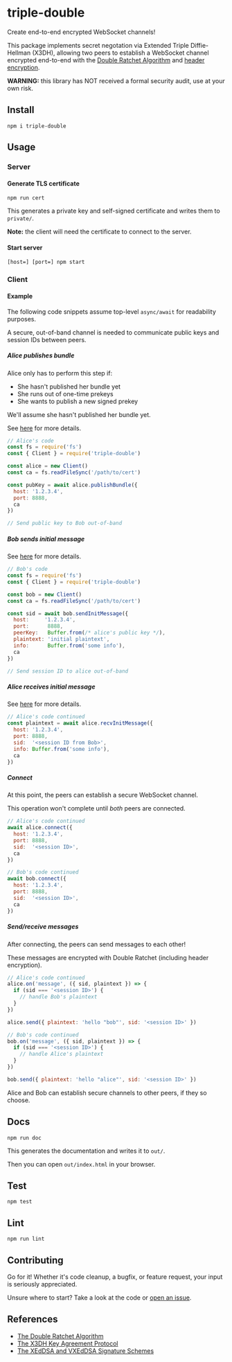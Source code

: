 # triple-double

Create end-to-end encrypted WebSocket channels!

This package implements secret negotation via Extended Triple Diffie-Hellman (X3DH), allowing two peers to establish a WebSocket channel encrypted end-to-end with the [Double Ratchet Algorithm](https://en.wikipedia.org/wiki/Double_Ratchet_Algorithm) and [header encryption](https://signal.org/docs/specifications/doubleratchet/#double-ratchet-with-header-encryption).

**WARNING:** this library has NOT received a formal security audit, use at your own risk.

## Install

`npm i triple-double`

## Usage

### Server

#### Generate TLS certificate

`npm run cert`

This generates a private key and self-signed certificate and writes them to `private/`.

**Note:** the client will need the certificate to connect to the server.

#### Start server

`[host=] [port=] npm start`

### Client

#### Example

The following code snippets assume top-level `async/await` for readability purposes.

A secure, out-of-band channel is needed to communicate public keys and session IDs between peers.

##### Alice publishes bundle

Alice only has to perform this step if:

* She hasn't published her bundle yet
* She runs out of one-time prekeys
* She wants to publish a new signed prekey

We'll assume she hasn't published her bundle yet.

See [here](https://signal.org/docs/specifications/x3dh/#publishing-keys) for more details.

```js
// Alice's code
const fs = require('fs')
const { Client } = require('triple-double')

const alice = new Client()
const ca = fs.readFileSync('/path/to/cert')

const pubKey = await alice.publishBundle({
  host: '1.2.3.4',
  port: 8888,
  ca
})

// Send public key to Bob out-of-band
```

##### Bob sends initial message

See [here](https://signal.org/docs/specifications/x3dh/#sending-the-initial-message) for more details.

```js
// Bob's code
const fs = require('fs')
const { Client } = require('triple-double')

const bob = new Client()
const ca = fs.readFileSync('/path/to/cert')

const sid = await bob.sendInitMessage({
  host:     '1.2.3.4',
  port:      8888,
  peerKey:   Buffer.from(/* alice's public key */),
  plaintext: 'initial plaintext',
  info:      Buffer.from('some info'),
  ca
})

// Send session ID to alice out-of-band
```

##### Alice receives initial message

See [here](https://signal.org/docs/specifications/x3dh/#receiving-the-initial-message) for more details.

```js
// Alice's code continued
const plaintext = await alice.recvInitMessage({
  host: '1.2.3.4',
  port: 8888,
  sid:  '<session ID from Bob>',
  info: Buffer.from('some info'),
  ca
})
```

##### Connect

At this point, the peers can establish a secure WebSocket channel.

This operation won't complete until *both* peers are connected.

```js
// Alice's code continued
await alice.connect({
  host: '1.2.3.4',
  port: 8888,
  sid:  '<session ID>',
  ca
})
```

```js
// Bob's code continued
await bob.connect({
  host: '1.2.3.4',
  port: 8888,
  sid:  '<session ID>',
  ca
})
```

##### Send/receive messages

After connecting, the peers can send messages to each other!

These messages are encrypted with Double Ratchet (including header encryption).

```js
// Alice's code continued
alice.on('message', ({ sid, plaintext }) => {
  if (sid === '<session ID>') {
    // handle Bob's plaintext
  }
})

alice.send({ plaintext: 'hello "bob"', sid: '<session ID>' })
```

```js
// Bob's code continued
bob.on('message', ({ sid, plaintext }) => {
  if (sid === '<session ID>') {
    // handle Alice's plaintext
  }
})

bob.send({ plaintext: 'hello "alice"', sid: '<session ID>' })
```

Alice and Bob can establish secure channels to other peers, if they so choose.

## Docs

`npm run doc`

This generates the documentation and writes it to `out/`.

Then you can open `out/index.html` in your browser.

## Test

`npm test`

## Lint

`npm run lint`

## Contributing

Go for it! Whether it's code cleanup, a bugfix, or feature request, your input is seriously appreciated.

Unsure where to start? Take a look at the code or [open an issue](https://github.com/zbo14/triple-double/issues/new).

## References
* [The Double Ratchet Algorithm](https://signal.org/docs/specifications/doubleratchet/)
* [The X3DH Key Agreement Protocol](https://signal.org/docs/specifications/x3dh/)
* [The XEdDSA and VXEdDSA Signature Schemes](https://signal.org/docs/specifications/xeddsa/)
